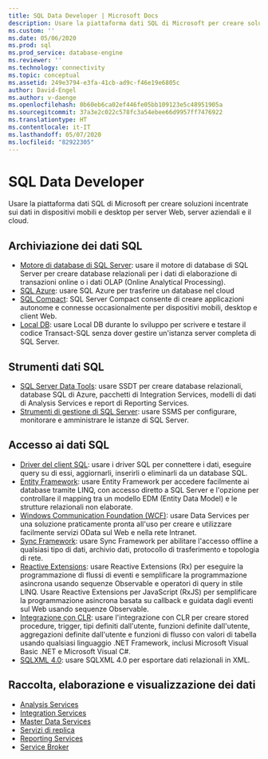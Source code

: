 ```yaml
---
title: SQL Data Developer | Microsoft Docs
description: Usare la piattaforma dati SQL di Microsoft per creare soluzioni incentrate sui dati in dispositivi mobili e desktop per server Web, server aziendali e il cloud.
ms.custom: ''
ms.date: 05/06/2020
ms.prod: sql
ms.prod_service: database-engine
ms.reviewer: ''
ms.technology: connectivity
ms.topic: conceptual
ms.assetid: 249e3794-e3fa-41cb-ad9c-f46e19e6805c
author: David-Engel
ms.author: v-daenge
ms.openlocfilehash: 0b60eb6ca02ef446fe05bb109123e5c48951905a
ms.sourcegitcommit: 37a3e2c022c578fc3a54ebee66d9957ff7476922
ms.translationtype: HT
ms.contentlocale: it-IT
ms.lasthandoff: 05/07/2020
ms.locfileid: "82922305"
---
```

# <a name="sql-data-developer"></a>SQL Data Developer
Usare la piattaforma dati SQL di Microsoft per creare soluzioni incentrate sui dati in dispositivi mobili e desktop per server Web, server aziendali e il cloud.  

## <a name="sql-data-storage"></a>Archiviazione dei dati SQL
* [Motore di database di SQL Server](../database-engine/configure-windows/sql-server-database-engine.md): usare il motore di database di SQL Server per creare database relazionali per i dati di elaborazione di transazioni online o i dati OLAP (Online Analytical Processing). 
* [SQL Azure](https://docs.microsoft.com/azure/sql-database/): usare SQL Azure per trasferire un database nel cloud 
* [SQL Compact](https://www.microsoft.com/download/details.aspx?id=30709): SQL Server Compact consente di creare applicazioni autonome e connesse occasionalmente per dispositivi mobili, desktop e client Web.
* [Local DB](../database-engine/configure-windows/sql-server-2016-express-localdb.md): usare Local DB durante lo sviluppo per scrivere e testare il codice Transact-SQL senza dover gestire un'istanza server completa di SQL Server.

## <a name="sql-data-tools"></a>Strumenti dati SQL
* [SQL Server Data Tools](../ssdt/download-sql-server-data-tools-ssdt.md): usare SSDT per creare database relazionali, database SQL di Azure, pacchetti di Integration Services, modelli di dati di Analysis Services e report di Reporting Services.
* [Strumenti di gestione di SQL Server](../ssms/download-sql-server-management-studio-ssms.md):  usare SSMS per configurare, monitorare e amministrare le istanze di SQL Server.

## <a name="sql-data-access"></a>Accesso ai dati SQL
* [Driver del client SQL](sql-connection-libraries.md):  usare i driver SQL per connettere i dati, eseguire query su di essi, aggiornarli, inserirli o eliminarli da un database SQL.
* [Entity Framework](/ef/): usare Entity Framework per accedere facilmente ai database tramite LINQ, con accesso diretto a SQL Server e l'opzione per controllare il mapping tra un modello EDM (Entity Data Model) e le strutture relazionali non elaborate. 
* [Windows Communication Foundation (WCF)](/dotnet/framework/wcf/): usare Data Services per una soluzione praticamente pronta all'uso per creare e utilizzare facilmente servizi OData sul Web e nella rete Intranet.
* [Sync Framework](/previous-versions/sql/synchronization/mt490616(v=msdn.10)): usare Sync Framework per abilitare l'accesso offline a qualsiasi tipo di dati, archivio dati, protocollo di trasferimento e topologia di rete.
* [Reactive Extensions](https://github.com/dotnet/reactive): usare Reactive Extensions (Rx) per eseguire la programmazione di flussi di eventi e semplificare la programmazione asincrona usando sequenze Observable e operatori di query in stile LINQ.  Usare Reactive Extensions per JavaScript (RxJS) per semplificare la programmazione asincrona basata su callback e guidata dagli eventi sul Web usando sequenze Observable.
* [Integrazione con CLR](../relational-databases/clr-integration/common-language-runtime-clr-integration-programming-concepts.md):  usare l'integrazione con CLR per creare stored procedure, trigger, tipi definiti dall'utente, funzioni definite dall'utente, aggregazioni definite dall'utente e funzioni di flusso con valori di tabella usando qualsiasi linguaggio .NET Framework, inclusi Microsoft Visual Basic .NET e Microsoft Visual C#. 
* [SQLXML 4.0](../relational-databases/sqlxml/sqlxml-4-0-programming-concepts.md): usare SQLXML 4.0 per esportare dati relazionali in XML.

## <a name="data-collection-processing-and-visualization"></a>Raccolta, elaborazione e visualizzazione dei dati
* [Analysis Services](/analysis-services/analysis-services-developer-documentation)
* [Integration Services](../integration-services/integration-services-developer-documentation.md)  
* [Master Data Services](../master-data-services/develop/master-data-services-developer-documentation.md)
* [Servizi di replica](../relational-databases/replication/concepts/replication-developer-documentation.md)
* [Reporting Services](../reporting-services/reporting-services-developer-documentation.md)
* [Service Broker](../database-engine/configure-windows/sql-server-service-broker.md)
